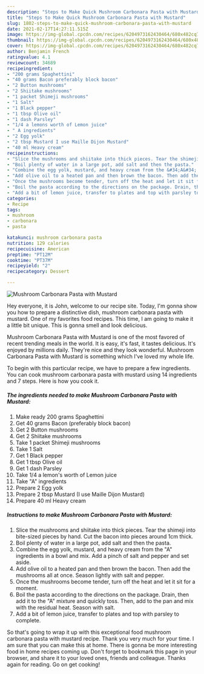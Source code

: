 ```yaml
---
description: "Steps to Make Quick Mushroom Carbonara Pasta with Mustard"
title: "Steps to Make Quick Mushroom Carbonara Pasta with Mustard"
slug: 1802-steps-to-make-quick-mushroom-carbonara-pasta-with-mustard
date: 2021-02-17T14:27:11.515Z
image: https://img-global.cpcdn.com/recipes/6204973162430464/680x482cq70/mushroom-carbonara-pasta-with-mustard-recipe-main-photo.jpg
thumbnail: https://img-global.cpcdn.com/recipes/6204973162430464/680x482cq70/mushroom-carbonara-pasta-with-mustard-recipe-main-photo.jpg
cover: https://img-global.cpcdn.com/recipes/6204973162430464/680x482cq70/mushroom-carbonara-pasta-with-mustard-recipe-main-photo.jpg
author: Benjamin French
ratingvalue: 4.1
reviewcount: 34689
recipeingredient:
- "200 grams Spaghettini"
- "40 grams Bacon preferably block bacon"
- "2 Button mushrooms"
- "2 Shiitake mushrooms"
- "1 packet Shimeji mushrooms"
- "1 Salt"
- "1 Black pepper"
- "1 tbsp Olive oil"
- "1 dash Parsley"
- "1/4 a lemons worth of Lemon juice"
- " A ingredients"
- "2 Egg yolk"
- "2 tbsp Mustard I use Maille Dijon Mustard"
- "40 ml Heavy cream"
recipeinstructions:
- "Slice the mushrooms and shiitake into thick pieces. Tear the shimeji into bite-sized pieces by hand. Cut the bacon into pieces around 1cm thick."
- "Boil plenty of water in a large pot, add salt and then the pasta."
- "Combine the egg yolk, mustard, and heavy cream from the &#34;A&#34; ingredients in a bowl and mix. Add a pinch of salt and pepper and set aside."
- "Add olive oil to a heated pan and then brown the bacon. Then add the mushrooms all at once. Season lightly with salt and pepper."
- "Once the mushrooms become tender, turn off the heat and let it sit for a moment."
- "Boil the pasta according to the directions on the package. Drain, then add it to the &#34;A&#34; mixture and quickly toss. Then, add to the pan and mix with the residual heat. Season with salt."
- "Add a bit of lemon juice, transfer to plates and top with parsley to complete."
categories:
- Recipe
tags:
- mushroom
- carbonara
- pasta

katakunci: mushroom carbonara pasta 
nutrition: 129 calories
recipecuisine: American
preptime: "PT12M"
cooktime: "PT37M"
recipeyield: "2"
recipecategory: Dessert

---
```



![Mushroom Carbonara Pasta with Mustard](https://img-global.cpcdn.com/recipes/6204973162430464/680x482cq70/mushroom-carbonara-pasta-with-mustard-recipe-main-photo.jpg)

Hey everyone, it is John, welcome to our recipe site. Today, I'm gonna show you how to prepare a distinctive dish, mushroom carbonara pasta with mustard. One of my favorites food recipes. This time, I am going to make it a little bit unique. This is gonna smell and look delicious.

Mushroom Carbonara Pasta with Mustard is one of the most favored of recent trending meals in the world. It is easy, it's fast, it tastes delicious. It's enjoyed by millions daily. They're nice and they look wonderful. Mushroom Carbonara Pasta with Mustard is something which I've loved my whole life.




To begin with this particular recipe, we have to prepare a few ingredients. You can cook mushroom carbonara pasta with mustard using 14 ingredients and 7 steps. Here is how you cook it.

<!--inarticleads1-->

##### The ingredients needed to make Mushroom Carbonara Pasta with Mustard:

1. Make ready 200 grams Spaghettini
1. Get 40 grams Bacon (preferably block bacon)
1. Get 2 Button mushrooms
1. Get 2 Shiitake mushrooms
1. Take 1 packet Shimeji mushrooms
1. Take 1 Salt
1. Get 1 Black pepper
1. Get 1 tbsp Olive oil
1. Get 1 dash Parsley
1. Take 1/4 a lemon&#39;s worth of Lemon juice
1. Take  &#34;A&#34; ingredients
1. Prepare 2 Egg yolk
1. Prepare 2 tbsp Mustard (I use Maille Dijon Mustard)
1. Prepare 40 ml Heavy cream




<!--inarticleads2-->

##### Instructions to make Mushroom Carbonara Pasta with Mustard:

1. Slice the mushrooms and shiitake into thick pieces. Tear the shimeji into bite-sized pieces by hand. Cut the bacon into pieces around 1cm thick.
1. Boil plenty of water in a large pot, add salt and then the pasta.
1. Combine the egg yolk, mustard, and heavy cream from the &#34;A&#34; ingredients in a bowl and mix. Add a pinch of salt and pepper and set aside.
1. Add olive oil to a heated pan and then brown the bacon. Then add the mushrooms all at once. Season lightly with salt and pepper.
1. Once the mushrooms become tender, turn off the heat and let it sit for a moment.
1. Boil the pasta according to the directions on the package. Drain, then add it to the &#34;A&#34; mixture and quickly toss. Then, add to the pan and mix with the residual heat. Season with salt.
1. Add a bit of lemon juice, transfer to plates and top with parsley to complete.




So that's going to wrap it up with this exceptional food mushroom carbonara pasta with mustard recipe. Thank you very much for your time. I am sure that you can make this at home. There is gonna be more interesting food in home recipes coming up. Don't forget to bookmark this page in your browser, and share it to your loved ones, friends and colleague. Thanks again for reading. Go on get cooking!
